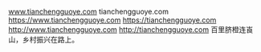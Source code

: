 www.tianchengguoye.com
tianchengguoye.com
https://www.tianchengguoye.com
https://tianchengguoye.com
http://www.tianchengguoye.com
http://tianchengguoye.com
百里脐橙连崀山，乡村振兴在路上。

